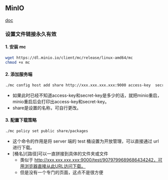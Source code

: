 ## MinIO

[doc](https://docs.min.io/cn/distributed-minio-quickstart-guide.html)



### 设置文件链接永久有效

#### 1. 安装 mc

```sh
wget https://dl.minio.io/client/mc/release/linux-amd64/mc
chmod +x mc
```

#### 2. 添加服务端

```sh
./mc config host add share http://xxx.xxx.xxx.xxx:9000 access-key  secret-key
```

* 如果此时已经不知道access-key和secret-key是多少的话，就把minio重启，minio重启后会打印出access-key和secret-key。
* share是设置的名称，可自行更改。

#### 3. 配置下载策略

```sh
./mc policy set public share/packages
```

* 这个命令的作用是将 server 端的 test 桶设置为开放管理，可以直接通过 url 进行下载。
* [桶名]/[路径]可以一直拼接到具体的文件夹或文件
  * 类似于 http://xxx.xxx.xxx.xxx:9000/test/9079799689686434242，可用浏览器直接从此URL访问下载。
  * 但是没有一个专门的页面，这点不是很方便